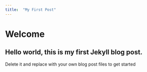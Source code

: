 ```yaml
---                                           
title:  "My First Post"
---
```


# Welcome #

## Hello world, this is my first Jekyll blog post. ##

Delete it and replace with your own blog post files to get started
